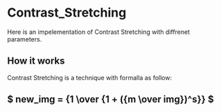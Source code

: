 # Contrast_Stretching

Here is an impelementation of Contrast Stretching with diffrenet parameters.

## How it works

Contrast Stretching is a technique with formalla as follow:


##  $ new_img = {1 \over {1 + ({m \over img})^s}} $


```
```
